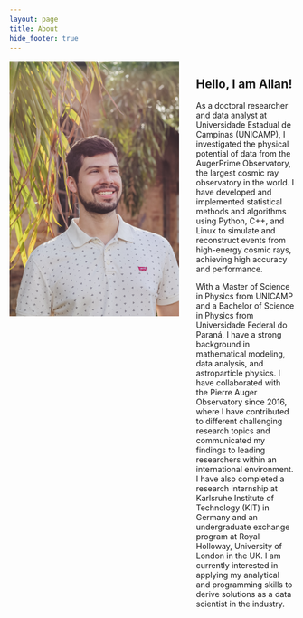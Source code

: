 ```yaml
---
layout: page
title: About
hide_footer: true
---
```



<div class="columns>
    <div class="column is-4">
        <img align="left" width="300" src="/img/allan.jpg" style="margin-top:2px;margin-right:30px;margin-bottom:4px">
    </div>
    <div class="column is-7">
        <h2>Hello, I am Allan!</h2>
        <p>
            As a doctoral researcher and data analyst at Universidade Estadual de Campinas (UNICAMP), I investigated the physical potential of data from the AugerPrime Observatory, the largest cosmic ray observatory in the world.
            I have developed and implemented statistical methods and algorithms using Python, C++, and Linux to simulate and reconstruct events from high-energy cosmic rays, achieving high accuracy and performance.
        </p>
        <p>
            With a Master of Science in Physics from UNICAMP and a Bachelor of Science in Physics from Universidade Federal do Paraná, I have a strong background in mathematical modeling, data analysis, and astroparticle physics.
            I have collaborated with the Pierre Auger Observatory since 2016, where I have contributed to different challenging research topics and communicated my findings to leading researchers within an international environment.
            I have also completed a research internship at Karlsruhe Institute of Technology (KIT) in Germany and an undergraduate exchange program at Royal Holloway, University of London in the UK.
            I am currently interested in applying my analytical and programming skills to derive solutions as a data scientist in the industry.
        </p>
    </div>
</div>



